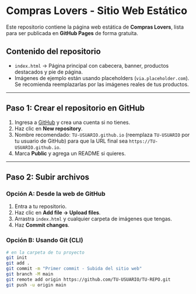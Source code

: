 # Compras Lovers - Sitio Web Estático

Este repositorio contiene la página web estática de **Compras Lovers**, lista para ser publicada en **GitHub Pages** de forma gratuita.

## Contenido del repositorio

- `index.html` → Página principal con cabecera, banner, productos destacados y pie de página.
- Imágenes de ejemplo están usando placeholders (`via.placeholder.com`). Se recomienda reemplazarlas por las imágenes reales de tus productos.

---

## Paso 1: Crear el repositorio en GitHub

1. Ingresa a [GitHub](https://github.com/) y crea una cuenta si no tienes.  
2. Haz clic en **New repository**.  
3. Nombre recomendado: `TU-USUARIO.github.io` (reemplaza `TU-USUARIO` por tu usuario de GitHub) para que la URL final sea `https://TU-USUARIO.github.io`.  
4. Marca **Public** y agrega un README si quieres.  

---

## Paso 2: Subir archivos

### Opción A: Desde la web de GitHub
1. Entra a tu repositorio.  
2. Haz clic en **Add file → Upload files**.  
3. Arrastra `index.html` y cualquier carpeta de imágenes que tengas.  
4. Haz **Commit changes**.

### Opción B: Usando Git (CLI)
```bash
# en la carpeta de tu proyecto
git init
git add .
git commit -m "Primer commit - Subida del sitio web"
git branch -M main
git remote add origin https://github.com/TU-USUARIO/TU-REPO.git
git push -u origin main
